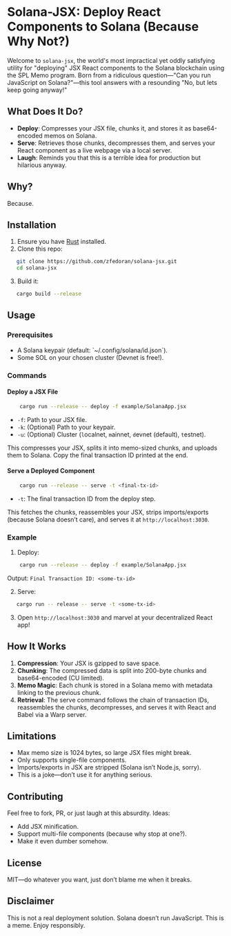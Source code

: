 # Solana-JSX: Deploy React Components to Solana (Because Why Not?)

Welcome to `solana-jsx`, the world's most impractical yet oddly satisfying
utility for "deploying" JSX React components to the Solana blockchain using the
SPL Memo program. Born from a ridiculous question—"Can you run JavaScript on
Solana?"—this tool answers with a resounding "No, but lets keep going anyway!"

## What Does It Do?
- **Deploy**: Compresses your JSX file, chunks it, and stores it as
base64-encoded memos on Solana.
- **Serve**: Retrieves those chunks, decompresses them, and serves your React
component as a live webpage via a local server.
- **Laugh**: Reminds you that this is a terrible idea for production but
hilarious anyway.

## Why?
Because.

## Installation
1. Ensure you have [Rust](https://www.rust-lang.org/tools/install) installed.
2. Clone this repo:
```bash
   git clone https://github.com/zfedoran/solana-jsx.git
   cd solana-jsx
```
3. Build it:
```bash
   cargo build --release
```

## Usage

### Prerequisites
- A Solana keypair (default: \`~/.config/solana/id.json\`).
- Some SOL on your chosen cluster (Devnet is free!).

### Commands

#### Deploy a JSX File
```bash
    cargo run --release -- deploy -f example/SolanaApp.jsx
```
- `-f`: Path to your JSX file.
- `-k`: (Optional) Path to your keypair.
- `-u`: (Optional) Cluster (`l`ocalnet, `m`ainnet, `d`evnet (default), `t`estnet).

This compresses your JSX, splits it into memo-sized chunks, and uploads them to
Solana. Copy the final transaction ID printed at the end.

#### Serve a Deployed Component
```bash
    cargo run --release -- serve -t <final-tx-id>
```
- `-t`: The final transaction ID from the deploy step.

This fetches the chunks, reassembles your JSX, strips imports/exports (because Solana doesn’t care), and serves it at `http://localhost:3030`.

### Example
1. Deploy:
```bash
    cargo run --release -- deploy -f example/SolanaApp.jsx
```
Output: `Final Transaction ID: <some-tx-id>`

2. Serve:
```bash
   cargo run -- release -- serve -t <some-tx-id>
```
3. Open `http://localhost:3030` and marvel at your decentralized React app!

## How It Works
1. **Compression**: Your JSX is gzipped to save space.
2. **Chunking**: The compressed data is split into 200-byte chunks and base64-encoded (CU limited).
3. **Memo Magic**: Each chunk is stored in a Solana memo with metadata linking to the previous chunk.
4. **Retrieval**: The serve command follows the chain of transaction IDs, reassembles the chunks, decompresses, and serves it with React and Babel via a Warp server.

## Limitations
- Max memo size is 1024 bytes, so large JSX files might break.
- Only supports single-file components.
- Imports/exports in JSX are stripped (Solana isn’t Node.js, sorry).
- This is a joke—don’t use it for anything serious.

## Contributing
Feel free to fork, PR, or just laugh at this absurdity. Ideas:
- Add JSX minification.
- Support multi-file components (because why stop at one?).
- Make it even dumber somehow.

## License
MIT—do whatever you want, just don’t blame me when it breaks.

## Disclaimer
This is not a real deployment solution. Solana doesn’t run JavaScript. This is a meme. Enjoy responsibly.
